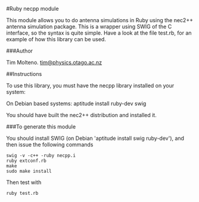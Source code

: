 #Ruby necpp module

This module allows you to do antenna simulations in Ruby using the nec2++ antenna
simulation package. This is a wrapper using SWIG of the C interface, so the syntax
is quite simple. Have a look at the file test.rb, for an example of how this 
library can be used.

###Author

Tim Molteno. tim@physics.otago.ac.nz

##Instructions

To use this library, you must have the necpp library installed on your system:

On Debian based systems:
	aptitude install ruby-dev swig

You should have built the nec2++ distribution and installed it.

###To generate this module

You should install SWIG (on Debian 'aptitude install swig ruby-dev'), and then
issue the following commands

	swig -v -c++ -ruby necpp.i
	ruby extconf.rb
	make
	sudo make install

Then test with 

	ruby test.rb
